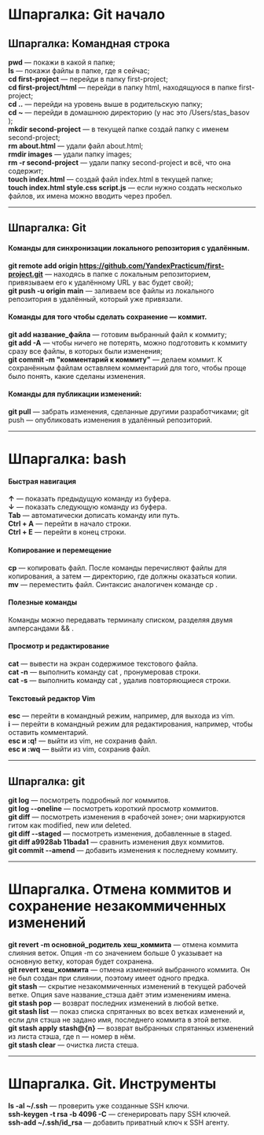 # Шпаргалка: Git начало<br>
## Шпаргалка: Командная строка<br>
**pwd** — покажи в какой я папке;<br>
**ls** — покажи файлы в папке, где я сейчас;<br>
**cd first-project** — перейди в папку first-project;<br>
**cd first-project/html** — перейди в папку html, находящуюся в папке first-project;<br>
**cd ..** — перейди на уровень выше в родительскую папку;<br>
**cd ~** — перейди в домашнюю директорию (у нас это /Users/stas_basov );<br>
**mkdir second-project** — в текущей папке создай папку с именем second-project;<br>
**rm about.html** — удали файл about.html;<br>
**rmdir images** — удали папку images;<br>
**rm -r second-project** — удали папку second-project и всё, что она содержит;<br>
**touch index.html** — создай файл index.html в текущей папке;<br>
**touch index.html style.css script.js** — если нужно создать несколько файлов, их имена можно вводить через пробел.<br>

---

## Шпаргалка: Git<br>
#### Команды для синхронизации локального репозитория с удалённым.<br>
**git remote add origin https://github.com/YandexPracticum/first-project.git** — находясь в папке с локальным репозиторием, привязываем его к удалённому URL у вас будет свой);<br>
**git push -u origin main** — заливаем все файлы из локального репозитория в удалённый, который уже привязали.<br>
#### Команды для того чтобы сделать сохранение — коммит.<br>
**git add название_файла** — готовим выбранный файл к коммиту;<br>
**git add -A** — чтобы ничего не потерять, можно подготовить к коммиту сразу все файлы, в которых были изменения;<br>
**git commit -m "комментарий к коммиту"** — делаем коммит. К сохранённым файлам оставляем комментарий для того, чтобы проще было понять, какие сделаны изменения.<br>
#### Команды для публикации изменений:<br>
**git pull** — забрать изменения, сделанные другими разработчиками; git push — опубликовать изменения в удалённый репозиторий.<br>

---

# Шпаргалка: bash<br>
#### Быстрая навигация<br>
**↑** — показать предыдущую команду из буфера.<br>
**↓** — показать следующую команду из буфера.<br>
**Tab** — автоматически дописать команду или путь.<br>
**Ctrl + A** — перейти в начало строки.<br>
**Ctrl + E** — перейти в конец строки.<br>
#### Копирование и перемещение<br>
**cp** — копировать файл. После команды перечисляют файлы для копирования, а затем — директорию, где должны оказаться копии.<br>
**mv** — переместить файл. Синтаксис аналогичен команде cp .
#### Полезные команды<br>
Команды можно передавать терминалу списком, разделяя двумя амперсандами && .<br>
#### Просмотр и редактирование<br>
**cat** — вывести на экран содержимое текстового файла.<br>
**cat -n** — выполнить команду cat , пронумеровав строки.<br>
**cat -s** — выполнить команду cat , удалив повторяющиеся строки.<br>
#### Текстовый редактор Vim<br>
**esc** — перейти в командный режим, например, для выхода из vim.<br>
**i** — перейти в командный режим для редактирования, например, чтобы оставить комментарий.<br>
**esc и :q!** — выйти из vim, не сохранив файл.<br>
**esc и :wq** — выйти из vim, сохранив файл.<br>

---

## Шпаргалка: git<br>
**git log** — посмотреть подробный лог коммитов.<br>
**git log --oneline** — посмотреть короткий просмотр коммитов.<br>
**git diff** — посмотреть изменения в «рабочей зоне»; они маркируются гитом как modified, new или deleted.<br>
**git diff --staged** — посмотреть изменения, добавленные в staged.<br>
**git diff a9928ab 11bada1** — сравнить изменения двух коммитов.<br>
**git commit --amend** — добавить изменения к последнему коммиту.<br>

---

# Шпаргалка. Отмена коммитов и сохранение незакоммиченных изменений<br>
**git revert -m основной_родитель хеш_коммита** — отмена коммита слияния веток. Опция -m со значением больше 0 указывает на основную ветку, которая будет сохранена.<br>
**git revert хеш_коммита** — отмена изменений выбранного коммита. Он не был
создан при слиянии, поэтому имеет одного предка.<br>
**git stash** — скрытие незакоммиченных изменений в текущей рабочей ветке. Опция save название_стэша даёт этим изменениям имена.<br>
**git stash pop** — возврат последних изменений в любой ветке.<br>
**git stash list** — показ списка спрятанных во всех ветках изменений и, если для стэша не задано имя, последнего коммита в этой ветке.<br>
**git stash apply stash@{n}** — возврат выбранных спрятанных изменений из листа стэша, где n — номер в нём.<br>
**git stash clear** — очистка листа стеша.<br>

---

# Шпаргалка. Git. Инструменты<br>
**ls -al ~/.ssh** — проверить уже созданные SSH ключи.<br>
**ssh-keygen -t rsa -b 4096 -C** — сгенерировать пару SSH ключей.<br>
**ssh-add ~/.ssh/id_rsa** — добавить приватный ключ к SSH агенту.<br>
